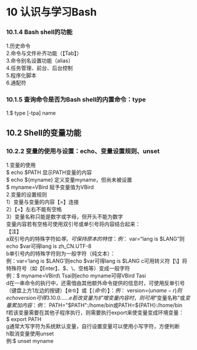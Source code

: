 # 10 认识与学习Bash  
### 10.1.4 Bash shell的功能  
1.历史命令  
2.命令与文件补齐功能（【Tab】）  
3.命令别名设置功能（alias）  
4.任务管理、前台、后台控制  
5.程序化脚本  
6.通配符  
### 10.1.5 查询命令是否为Bash shell的内置命令：type  
1.$ type [-tpa] name  
## 10.2 Shell的变量功能  
### 10.2.2 变量的使用与设置：echo、变量设置规则、unset  
1.变量的使用  
  $ echo $PATH  显示PATH变量的内容  
  $ echo ${myname} 定义变量myname，但尚未被设置  
  $ myname=VBird   赋予变量值为VBird  
2.变量的设置规则  
1）变量与变量的内容【=】连接  
2）【=】左右不能有空格  
3）变量名称只能是数字或字母，但开头不能为数字  
   变量内容若有空格可使用双引号或单引号将内容结合起来：  
  【注】   
    a双引号内的特殊字符如$等，可保持原本的特性：  
    例：$ var=“lang is $LANG”则echo $var可得lang is zh_CN.UTF-8  
    b单引号内的特殊字符则为一般字符（纯文本）：  
    例：var=‘lang is $LANG’则echo $var可得lang is $LANG    
    c可用转义符【\】将特殊符号（如【Enter】、$、\、空格等）变成一般字符  
    例：$ myname=VBird\ Tsai则echo myname可得VBird Tasi  
    d在一串命令的执行中，还需借由其他额外命令提供的信息时，可使用反单引号（键盘上方1左边的按键）【`命令`】或【$（命令）】：  
    例：$ version=$(uname -r)则echo version可得3.10.0......   
    e若改变量为扩增变量内容时，则可用“$变量名称”或${变量}累加内容：  
    例：$ PATH="$PATH":/home/bin或PATH=${PATH}:/home/bin  
    f若该变量需要在其他子程序执行，则需要执行export来使变量变成环境变量：  
    $ export PATH  
    g通常大写字符为系统默认变量，自行设置变量可以使用小写字符，方便判断  
    h取消变量使用unset  
    例:$ unset myname  




















